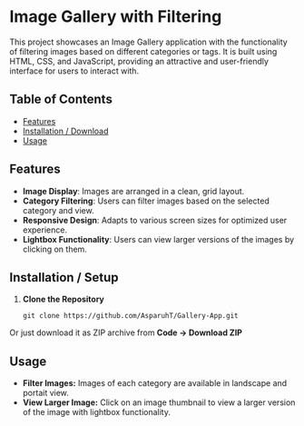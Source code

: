 # Image Gallery with Filtering

This project showcases an Image Gallery application with the functionality of filtering images based on different categories or tags. It is built using HTML, CSS, and JavaScript, providing an attractive and user-friendly interface for users to interact with.

## Table of Contents

- [Features](#features)
- [Installation / Download](#installation--Download)
- [Usage](#usage)

## Features

- **Image Display**: Images are arranged in a clean, grid layout.
- **Category Filtering**: Users can filter images based on the selected category and view.
- **Responsive Design**: Adapts to various screen sizes for optimized user experience.
- **Lightbox Functionality**: Users can view larger versions of the images by clicking on them.

## Installation / Setup

1. **Clone the Repository**
   ````
   git clone https://github.com/AsparuhT/Gallery-App.git
   ````
   
Or just download it as ZIP archive from **Code -> Download ZIP**

## Usage

- **Filter Images:** Images of each category are available in landscape and portait view.
- **View Larger Image:** Click on an image thumbnail to view a larger version of the image with lightbox functionality.
